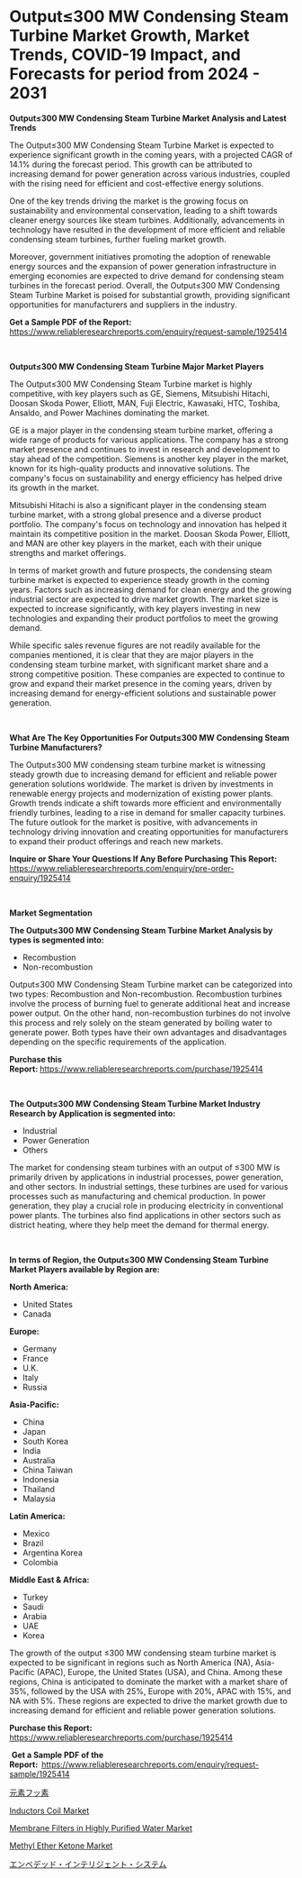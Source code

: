 <p><h1>Output≤300 MW Condensing Steam Turbine Market Growth, Market Trends, COVID-19 Impact, and Forecasts for period from 2024 - 2031</h1></p><p><strong>Output≤300 MW Condensing Steam Turbine Market Analysis and Latest Trends</strong></p>
<p><p>The Output≤300 MW Condensing Steam Turbine Market is expected to experience significant growth in the coming years, with a projected CAGR of 14.1% during the forecast period. This growth can be attributed to increasing demand for power generation across various industries, coupled with the rising need for efficient and cost-effective energy solutions.</p><p>One of the key trends driving the market is the growing focus on sustainability and environmental conservation, leading to a shift towards cleaner energy sources like steam turbines. Additionally, advancements in technology have resulted in the development of more efficient and reliable condensing steam turbines, further fueling market growth.</p><p>Moreover, government initiatives promoting the adoption of renewable energy sources and the expansion of power generation infrastructure in emerging economies are expected to drive demand for condensing steam turbines in the forecast period. Overall, the Output≤300 MW Condensing Steam Turbine Market is poised for substantial growth, providing significant opportunities for manufacturers and suppliers in the industry.</p></p>
<p><strong>Get a Sample PDF of the Report:&nbsp;</strong> <a href="https://www.reliableresearchreports.com/enquiry/request-sample/1925414">https://www.reliableresearchreports.com/enquiry/request-sample/1925414</a></p>
<p>&nbsp;</p>
<p><strong>Output≤300 MW Condensing Steam Turbine Major Market Players</strong></p>
<p><p>The Output≤300 MW Condensing Steam Turbine market is highly competitive, with key players such as GE, Siemens, Mitsubishi Hitachi, Doosan Skoda Power, Elliott, MAN, Fuji Electric, Kawasaki, HTC, Toshiba, Ansaldo, and Power Machines dominating the market. </p><p>GE is a major player in the condensing steam turbine market, offering a wide range of products for various applications. The company has a strong market presence and continues to invest in research and development to stay ahead of the competition. Siemens is another key player in the market, known for its high-quality products and innovative solutions. The company's focus on sustainability and energy efficiency has helped drive its growth in the market.</p><p>Mitsubishi Hitachi is also a significant player in the condensing steam turbine market, with a strong global presence and a diverse product portfolio. The company's focus on technology and innovation has helped it maintain its competitive position in the market. Doosan Skoda Power, Elliott, and MAN are other key players in the market, each with their unique strengths and market offerings.</p><p>In terms of market growth and future prospects, the condensing steam turbine market is expected to experience steady growth in the coming years. Factors such as increasing demand for clean energy and the growing industrial sector are expected to drive market growth. The market size is expected to increase significantly, with key players investing in new technologies and expanding their product portfolios to meet the growing demand.</p><p>While specific sales revenue figures are not readily available for the companies mentioned, it is clear that they are major players in the condensing steam turbine market, with significant market share and a strong competitive position. These companies are expected to continue to grow and expand their market presence in the coming years, driven by increasing demand for energy-efficient solutions and sustainable power generation.</p></p>
<p>&nbsp;</p>
<p><strong>What Are The Key Opportunities For Output≤300 MW Condensing Steam Turbine Manufacturers?</strong></p>
<p><p>The Output≤300 MW condensing steam turbine market is witnessing steady growth due to increasing demand for efficient and reliable power generation solutions worldwide. The market is driven by investments in renewable energy projects and modernization of existing power plants. Growth trends indicate a shift towards more efficient and environmentally friendly turbines, leading to a rise in demand for smaller capacity turbines. The future outlook for the market is positive, with advancements in technology driving innovation and creating opportunities for manufacturers to expand their product offerings and reach new markets.</p></p>
<p><strong>Inquire or Share Your Questions If Any Before Purchasing This Report:</strong> <a href="https://www.reliableresearchreports.com/enquiry/pre-order-enquiry/1925414">https://www.reliableresearchreports.com/enquiry/pre-order-enquiry/1925414</a></p>
<p>&nbsp;</p>
<p><strong>Market Segmentation</strong></p>
<p><strong>The Output≤300 MW Condensing Steam Turbine Market Analysis by types is segmented into:</strong></p>
<p><ul><li>Recombustion</li><li>Non-recombustion</li></ul></p>
<p><p>Output≤300 MW Condensing Steam Turbine market can be categorized into two types: Recombustion and Non-recombustion. Recombustion turbines involve the process of burning fuel to generate additional heat and increase power output. On the other hand, non-recombustion turbines do not involve this process and rely solely on the steam generated by boiling water to generate power. Both types have their own advantages and disadvantages depending on the specific requirements of the application.</p></p>
<p><strong>Purchase this Report:&nbsp;</strong><a href="https://www.reliableresearchreports.com/purchase/1925414">https://www.reliableresearchreports.com/purchase/1925414</a></p>
<p>&nbsp;</p>
<p><strong>The Output≤300 MW Condensing Steam Turbine Market Industry Research by Application is segmented into:</strong></p>
<p><ul><li>Industrial</li><li>Power Generation</li><li>Others</li></ul></p>
<p><p>The market for condensing steam turbines with an output of ≤300 MW is primarily driven by applications in industrial processes, power generation, and other sectors. In industrial settings, these turbines are used for various processes such as manufacturing and chemical production. In power generation, they play a crucial role in producing electricity in conventional power plants. The turbines also find applications in other sectors such as district heating, where they help meet the demand for thermal energy.</p></p>
<p>&nbsp;</p>
<p><strong>In terms of Region, the Output≤300 MW Condensing Steam Turbine Market Players available by Region are:</strong></p>
<p>
    <p> <strong> North America: </strong>
        <ul>
            <li>United States</li>
            <li>Canada</li>
        </ul>
        </p> 
    <p> <strong> Europe: </strong>
        <ul>
            <li>Germany</li>
            <li>France</li>
            <li>U.K.</li>
            <li>Italy</li>
            <li>Russia</li>
        </ul>
        </p> 
    <p> <strong> Asia-Pacific: </strong>
        <ul>
            <li>China</li>
            <li>Japan</li>
            <li>South Korea</li>
            <li>India</li>
            <li>Australia</li>
            <li>China Taiwan</li>
            <li>Indonesia</li>
            <li>Thailand</li>
            <li>Malaysia</li>
        </ul>
        </p> 
    <p> <strong> Latin America: </strong>
        <ul>
            <li>Mexico</li>
            <li>Brazil</li>
            <li>Argentina Korea</li>
            <li>Colombia</li>
        </ul>
        </p> 
    <p> <strong> Middle East & Africa: </strong>
        <ul>
            <li>Turkey</li>
            <li>Saudi</li>
            <li>Arabia</li>
            <li>UAE</li>
            <li>Korea</li>
        </ul>
    </p>
    </p>
<p><p>The growth of the output ≤300 MW condensing steam turbine market is expected to be significant in regions such as North America (NA), Asia-Pacific (APAC), Europe, the United States (USA), and China. Among these regions, China is anticipated to dominate the market with a market share of 35%, followed by the USA with 25%, Europe with 20%, APAC with 15%, and NA with 5%. These regions are expected to drive the market growth due to increasing demand for efficient and reliable power generation solutions.</p></p>
<p><strong>Purchase this Report: </strong><a href="https://www.reliableresearchreports.com/purchase/1925414">https://www.reliableresearchreports.com/purchase/1925414</a></p>
<p>&nbsp;<strong>Get a Sample PDF of the Report:&nbsp;&nbsp;</strong><a href="https://www.reliableresearchreports.com/enquiry/request-sample/1925414">https://www.reliableresearchreports.com/enquiry/request-sample/1925414</a></p>
<p><strong></strong></p>
<p><p><a href="https://medium.com/@ebonyhane1955/%E5%85%83%E7%B4%A0%E3%83%95%E3%83%83%E7%B4%A0%E5%B8%82%E5%A0%B4-%E3%82%BF%E3%82%A4%E3%83%97-%E3%82%A2%E3%83%97%E3%83%AA%E3%82%B1%E3%83%BC%E3%82%B7%E3%83%A7%E3%83%B3-%E3%81%8A%E3%82%88%E3%81%B3%E5%9C%B0%E7%90%86%E3%81%AB%E3%82%88%E3%82%8B%E5%8C%85%E6%8B%AC%E7%9A%84%E8%A9%95%E4%BE%A1-601d0f646f7b">元素フッ素</a></p><p><a href="https://view.publitas.com/reportprime-1/inductors-coil-market-share-market-new-trends-analysis-report-by-type-by-application-by-end-use-by-region-and-segment-forecasts-2024-2031/">Inductors Coil Market</a></p><p><a href="https://lydian-appliance-61d.notion.site/Membrane-Filters-in-Highly-Purified-Water-Market-Dynamics-2024-2031-Also-about-Its-Market-Trends-P-7a9fcfabec7342ba8ec8e4ec313dc909">Membrane Filters in Highly Purified Water Market</a></p><p><a href="https://view.publitas.com/reportprime-1/methyl-ether-ketone-market-with-the-goal-of-estimating-the-market-size-and-future-growth-potential-of-various-market-segments-based-on-component-applications-end-user-and-region/">Methyl Ether Ketone Market</a></p><p><a href="https://medium.com/@ebonyhane1955/%E5%9F%8B%E3%82%81%E8%BE%BC%E3%81%BF%E3%82%A4%E3%83%B3%E3%83%86%E3%83%AA%E3%82%B8%E3%82%A7%E3%83%B3%E3%83%88%E3%82%B7%E3%82%B9%E3%83%86%E3%83%A0%E5%B8%82%E5%A0%B4%E8%A6%8F%E6%A8%A1-%E5%B8%82%E5%A0%B4%E5%B1%95%E6%9C%9B%E3%81%A8%E5%B8%82%E5%A0%B4%E4%BA%88%E6%B8%AC-2024%E5%B9%B4%E3%81%8B%E3%82%892031%E5%B9%B4-e95eebb1dc70">エンベデッド・インテリジェント・システム</a></p></p>